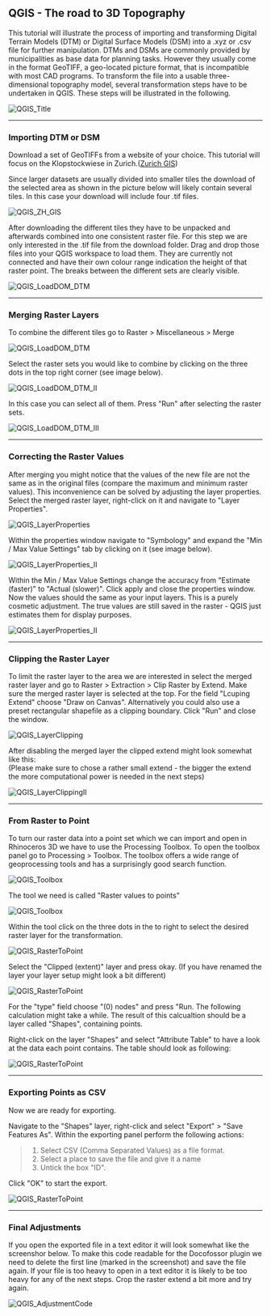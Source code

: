 ## QGIS - The road to 3D Topography

This tutorial will illustrate the process of importing and transforming Digital
Terrain Models (DTM) or Digital Surface Models (DSM) into a .xyz or .csv file
for further manipulation. DTMs and DSMs are commonly provided by municipalities
as base data for planning tasks. However they usually come in the format
GeoTIFF, a geo-located picture format, that is incompatible with most CAD
programs. To transform the file into a usable three-dimensional topography
model, several transformation steps have to be undertaken in QGIS. These steps
will be illustrated in the following.

![QGIS_Title](/ddmImg/QGIS_ResultTopography_II.jpg)

---

### Importing DTM or DSM

Download a set of GeoTIFFs from a website of your choice. This tutorial will
focus on the Klopstockwiese in Zurich.([Zurich GIS](https://maps.zh.ch/))

Since larger datasets are usually divided into smaller tiles the download of the
selected area as shown in the picture below will likely contain several tiles.
In this case your download will include four .tif files.

![QGIS_ZH_GIS](/ddmImg/QGIS_ZH_GIS.jpg)

After downloading the different tiles they have to be unpacked and afterwards
combined into one consistent raster file. For this step we are only interested
in the .tif file from the download folder. Drag and drop those files into your
QGIS workspace to load them. They are currently not connected and have their own
colour range indication the height of that raster point. The breaks between the
different sets are clearly visible.

![QGIS_LoadDOM_DTM](/ddmImg/QGIS_LoadDOM_DTM.jpg)

---

### Merging Raster Layers

To combine the different tiles go to Raster > Miscellaneous > Merge

![QGIS_LoadDOM_DTM](/ddmImg/QGIS_CombineDOM_DTM.jpg)

Select the raster sets you would like to combine by clicking on the three dots
in the top right corner (see image below).

![QGIS_LoadDOM_DTM_II](/ddmImg/QGIS_CombineIIDOM_DTM_I.jpg)

In this case you can select all of them. Press "Run" after selecting the raster
sets.

![QGIS_LoadDOM_DTM_III](/ddmImg/QGIS_CombineIIIDOM_DTM_I.jpg)

---

### Correcting the Raster Values

After merging you might notice that the values of the new file are not the same
as in the original files (compare the maximum and minimum raster values). This
inconvenience can be solved by adjusting the layer properties. Select the merged
raster layer, right-click on it and navigate to "Layer Properties".

![QGIS_LayerProperties](/ddmImg/QGIS_LayerProperties.jpg)

Within the properties window navigate to "Symbology" and expand the "Min / Max
Value Settings" tab by clicking on it (see image below).

![QGIS_LayerProperties_II](/ddmImg/QGIS_LayerPropertiesII.jpg)

Within the Min / Max Value Settings change the accuracy from "Estimate (faster)"
to "Actual (slower)". Click apply and close the properties window. Now the
values should the same as your input layers. This is a purely cosmetic
adjustment. The true values are still saved in the raster - QGIS just estimates
them for display purposes.

![QGIS_LayerProperties_II](/ddmImg/QGIS_LayerPropertiesIII.jpg)

---

### Clipping the Raster Layer

To limit the raster layer to the area we are interested in select the merged
raster layer and go to Raster > Extraction > Clip Raster by Extend. Make sure
the merged raster layer is selected at the top. For the field "Lcuping Extend"
choose "Draw on Canvas". Alternatively you could also use a preset rectangular
shapefile as a clipping boundary. Click "Run" and close the window.

![QGIS_LayerClipping](/ddmImg/QGIS_ClippingLayer.jpg)

After disabling the merged layer the clipped extend might look somewhat like
this:\
(Please make sure to chose a rather small extend - the bigger the extend the
more computational power is needed in the next steps)

![QGIS_LayerClippingII](/ddmImg/QGIS_ClippingLayerII_I.jpg)

---

### From Raster to Point

To turn our raster data into a point set which we can import and open in
Rhinoceros 3D we have to use the Processing Toolbox. To open the toolbox panel
go to Processing > Toolbox. The toolbox offers a wide range of geoprocessing
tools and has a surprisingly good search function.

![QGIS_Toolbox](/ddmImg/QGIS_Toolbox.jpg)

The tool we need is called "Raster values to points"

![QGIS_Toolbox](/ddmImg/QGIS_ToolboxII.jpg)

Within the tool click on the three dots in the to right to select the desired
raster layer for the transformation.

![QGIS_RasterToPoint](/ddmImg/QGIS_RasterToPoint.jpg)

Select the "Clipped (extent)" layer and press okay. (If you have renamed the
layer your layer setup might look a bit different)

![QGIS_RasterToPoint](/ddmImg/QGIS_RasterToPointII.jpg)

For the "type" field choose "(0) nodes" and press "Run. The following
calculation might take a while. The result of this calcualtion should be a layer
called "Shapes", containing points.

Right-click on the layer "Shapes" and select "Attribute Table" to have a look at
the data each point contains. The table should look as following:

![QGIS_RasterToPoint](/ddmImg/QGIS_RasterToPointIII.jpg)

---

### Exporting Points as CSV

Now we are ready for exporting.

Navigate to the "Shapes" layer, right-click and select "Export" > "Save Features
As". Within the exporting panel perform the following actions:

> 1. Select CSV (Comma Separated Values) as a file format.
> 2. Select a place to save the file and give it a name
> 3. Untick the box "ID".

Click "OK" to start the export.

![QGIS_RasterToPoint](/ddmImg/QGIS_RasterToPointIIII.jpg)

---

### Final Adjustments

If you open the exported file in a text editor it will look somewhat like the
screenshor below. To make this code readable for the Docofossor plugin we need
to delete the first line (marked in the screenshot) and save the file again. If
your file is too heavy to open in a text editor it is likely to be too heavy for
any of the next steps. Crop the raster extend a bit more and try again.

![QGIS_AdjustmentCode](/ddmImg/QGIS_AdjustmentCode.jpg)
